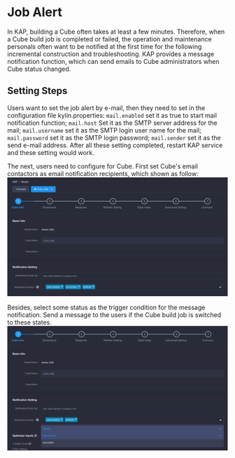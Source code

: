 # Job Alert

In KAP, building a Cube often takes at least a few minutes. Therefore, when a Cube build job is completed or failed, the operation and maintenance personals often want to be notified at the first time for the following incremental construction and troubleshooting. KAP provides a message notification function, which can send emails to Cube administrators when Cube status changed. 



## Setting Steps

Users want to set the job alert by e-mail, then they need to set in the configuration file kylin.properties: `mail.enabled`  set it as true to start mail notification function; `mail.host` Set it as the SMTP server address for the mail; `mail.username` set it as the SMTP login user name for the mail; `mail.password` set it as the SMTP login password; `mail.sender` set it as the send e-mail address. After all these setting completed, restart KAP service and these setting would work. 

The next, users need to configure for Cube. First set Cube's email contactors as email notification recipients, which shown as follow:![](images/alerting/job_alert_en_present.png)

Besides, select some status as the trigger condition for the message notification. Send a message to the users if the Cube build job is switched to these states.![](images/alerting/job_alert_en_item.png)
